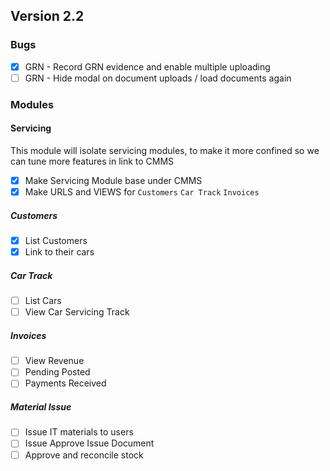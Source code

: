 ## Version 2.2

### Bugs 
- [x] GRN - Record GRN evidence and enable multiple uploading
- [ ] GRN - Hide modal on document uploads / load documents again
### Modules
#### Servicing
This module will isolate servicing modules, to make it more confined so we can tune more features in link to CMMS
- [x] Make Servicing Module base under CMMS
- [x] Make URLS and VIEWS for `Customers` `Car Track` `Invoices`
##### Customers
- [x] List Customers
- [x] Link to their cars
##### Car Track
- [ ] List Cars
- [ ] View Car Servicing Track
##### Invoices
- [ ] View Revenue
- [ ] Pending Posted
- [ ] Payments Received
##### Material Issue
- [ ] Issue IT materials to users
- [ ] Issue Approve Issue Document
- [ ] Approve and reconcile stock